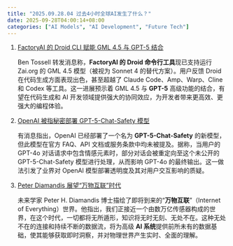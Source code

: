 ```yaml
---
title: "2025.09.28.04 过去4小时全球AI发生了什么？"
date: 2025-09-28T04:00:14+08:00
categories: ["AI Models", "AI Development", "Future Tech"]
---
```


1.  [FactoryAI 的 Droid CLI 赋能 GML 4.5 与 GPT-5 结合](https://x.com/bentossell/status/1972013249576280395)

    Ben Tossell 转发消息称，**FactoryAI 的 Droid 命令行工具**现已支持运行 Zai.org 的 GML 4.5 模型（被视为 Sonnet 4 的替代方案）。用户反馈 Droid 在代码生成方面表现出色，甚至超越了 Claude Code、Amp、Warp、Cline 和 Codex 等工具。这一进展预示着 GML 4.5 与 **GPT-5** 高级功能的结合，有望在代码生成和 AI 开发领域提供强大的协同效应，为开发者带来更高效、更强大的编程体验。

2.  [OpenAI 被指秘密部署 GPT-5-Chat-Safety 模型](https://x.com/dotey/status/1971985903049757165)

    有消息指出，OpenAI 已经部署了一个名为 **GPT-5-Chat-Safety** 的新模型，但此模型在官方 FAQ、API 文档或服务条款中均未被提及。据称，当用户的 GPT-4o 对话请求中包含情感元素时，部分对话会被重定向至这个未公开的 GPT-5-Chat-Safety 模型进行处理，从而影响 GPT-4o 的最终输出。这一做法引发了业界对 OpenAI 模型部署透明度及其对用户交互影响的质疑。

3.  [Peter Diamandis 展望“万物互联”时代](https://x.com/PeterDiamandis/status/1971983648749498507)

    未来学家 Peter H. Diamandis 博士描绘了即将到来的“**万物互联**”（Internet of Everything）世界。他指出，我们正接近一个由数万亿传感器构成的世界，在这个时代，一切都将无所遁形，知识将无时无刻、无处不在。这种无处不在的连接和持续不断的数据流，将为高级 **AI 系统**提供前所未有的数据基础，使其能够获取即时洞察，并对物理世界产生实时、全面的理解。